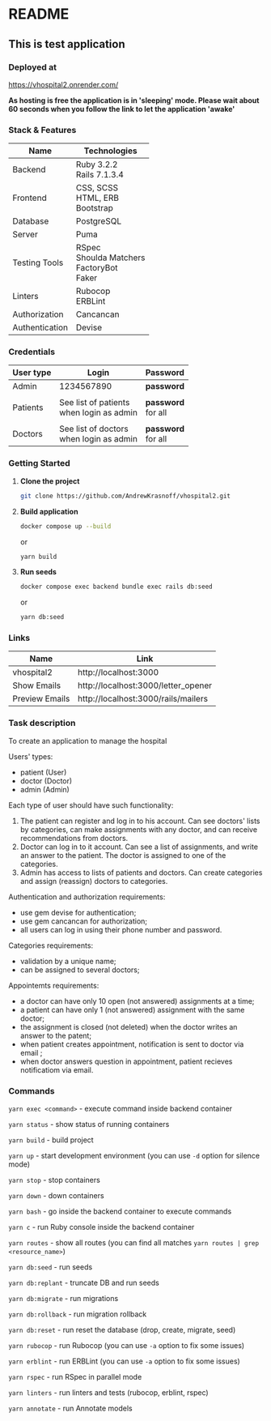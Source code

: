# README

## This is test application

### Deployed at

https://vhospital2.onrender.com/

**As hosting is free the application is in 'sleeping' mode.
Please wait about 60 seconds when you follow the link to let the application 'awake'**

### Stack & Features

| Name             | Technologies                                                                                           |
|------------------|--------------------------------------------------------------------------------------------------------|
| Backend          | Ruby 3.2.2<br/>Rails 7.1.3.4                                                                           |
| Frontend         | CSS, SCSS<br/>HTML, ERB<br/>Bootstrap                                                                  |
| Database         | PostgreSQL                                                                                             |
| Server           | Puma                                                                                                   |
| Testing Tools    | RSpec<br/>Shoulda Matchers<br/>FactoryBot<br/>Faker                                                    |
| Linters          | Rubocop<br/>ERBLint                                                                                    |
| Authorization    | Cancancan                                                                                              |
| Authentication   | Devise                                                                                                 |

### Credentials

| User type       | Login                                       | Password                   |
|-----------------|---------------------------------------------|----------------------------|
| Admin           | 1234567890                                  | <b>password</b>            |
|                 |                                             |                            |
| Patients        | See list of patients<br/>when login as admin| <b>password</b><br/>for all|
|                 |                                             |                            |
| Doctors         | See list of doctors<br/>when login as admin | <b>password</b><br/>for all|

### Getting Started

1. **Clone the project**
    ```bash
    git clone https://github.com/AndrewKrasnoff/vhospital2.git
    ```

3. **Build application**
    ```bash
    docker compose up --build
    ```
    or
    ```bash
    yarn build
    ```

3. **Run seeds**
    ```bash
    docker compose exec backend bundle exec rails db:seed
    ```
    or
    ```bash
    yarn db:seed
    ```

### Links

| Name              | Link                                |
|-------------------|-------------------------------------|
| vhospital2        | http://localhost:3000               |
| Show Emails       | http://localhost:3000/letter_opener |
| Preview Emails    | http://localhost:3000/rails/mailers |

### Task description

To create an application to manage the hospital

Users' types:
- patient (User)
- doctor (Doctor)
- admin (Admin)

Each type of user should have such functionality:

1. The patient can register and log in to his account. Can see doctors' lists by categories,
can make assignments with any doctor, and can receive recommendations from doctors.
2. Doctor can log in to it account. Can see a list of assignments, and write an answer to the patient.
The doctor is assigned to one of the categories.
3. Admin has access to lists of patients and doctors. Can create categories and assign (reassign) doctors to categories.

Authentication and authorization requirements:
- use gem devise for authentication;
- use gem cancancan for authorization;
- all users can log in using their phone number and password.

Categories requirements:
- validation by a unique name;
- can be assigned to several doctors;

Appointemts requirements:
- a doctor can have only 10 open (not answered) assignments at a time;
- a patient can have only 1 (not answered) assignment with the same doctor;
- the assignment is closed (not deleted) when the doctor writes an answer to the patent;
- when patient creates appointment, notification is sent to doctor via email ;
- when doctor answers question in appointment, patient recieves notificatiom via email.

### Commands

`yarn exec <command>` - execute command inside backend container

`yarn status` - show status of running containers

`yarn build` - build project

`yarn up` - start development environment (you can use `-d` option for silence mode)

`yarn stop` - stop containers

`yarn down` - down containers

`yarn bash` - go inside the backend container to execute commands

`yarn c` - run Ruby console inside the backend container

`yarn routes` - show all routes (you can find all matches `yarn routes | grep <resource_name>`)

`yarn db:seed` - run seeds

`yarn db:replant` - truncate DB and run seeds

`yarn db:migrate` - run migrations

`yarn db:rollback` - run migration rollback

`yarn db:reset` - run reset the database (drop, create, migrate, seed)

`yarn rubocop` - run Rubocop (you can use `-a` option to fix some issues)

`yarn erblint` - run ERBLint (you can use `-a` option to fix some issues)

`yarn rspec` - run RSpec in parallel mode

`yarn linters` - run linters and tests (rubocop, erblint, rspec)

`yarn annotate` - run Annotate models


